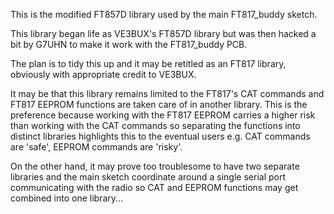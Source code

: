 This is the modified FT857D library used by the main FT817_buddy sketch.

This library began life as VE3BUX's FT857D library but was then hacked a bit by G7UHN to make it work with the FT817_buddy PCB.

The plan is to tidy this up and it may be retitled as an FT817 library, obviously with appropriate credit to VE3BUX.

It may be that this library remains limited to the FT817's CAT commands and FT817 EEPROM functions are taken care of in another library.  This is the preference because working with the FT817 EEPROM carries a higher risk than working with the CAT commands so separating the functions into distinct libraries highlights this to the eventual users e.g. CAT commands are 'safe', EEPROM commands are 'risky'.

On the other hand, it may prove too troublesome to have two separate libraries and the main sketch coordinate around a single serial port communicating with the radio so CAT and EEPROM functions may get combined into one library...
